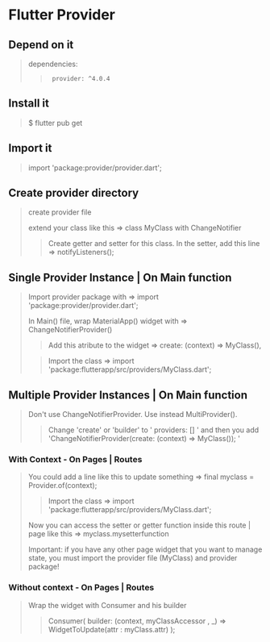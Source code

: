 # Flutter Provider

## Depend on it

>   dependencies:
>
>>      provider: ^4.0.4

## Install it

> $ flutter pub get

## Import it

> import 'package:provider/provider.dart';


## Create provider directory

> create provider file
>
> extend your class like this => class MyClass with ChangeNotifier
>
>> Create getter and setter for this class. In the setter, add this line => notifyListeners();
>

## Single Provider Instance | On Main function

> Import provider package with => import 'package:provider/provider.dart';
>
> In Main() file, wrap MaterialApp() widget with => ChangeNotifierProvider()
>
>> Add this atribute to the widget => create: (context) => MyClass(),
>
>> Import the class => import 'package:flutterapp/src/providers/MyClass.dart';


## Multiple Provider Instances | On Main function

> Don't use ChangeNotifierProvider. Use instead MultiProvider().
>
>> Change 'create' or 'builder' to ' providers: [] ' and then you add 'ChangeNotifierProvider(create: (context) => MyClass()); '

### With Context - On Pages | Routes

> You could add a line like this to update something => final myclass = Provider.of<MyClass>(context);
>
>> Import the class => import 'package:flutterapp/src/providers/MyClass.dart';
>
> Now you can access the setter or getter function inside this route | page like this => myclass.mysetterfunction
>
> Important: if you have any other page widget that you want to manage state, you must import the provider file (MyClass) and provider package!

### Without context - On Pages | Routes

> Wrap the widget with Consumer<MyClass> and his builder
>
>> Consumer<MyClass>(
          builder: (context, myClassAccessor , _) => WidgetToUpdate(attr : myClass.attr) );

